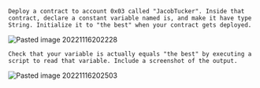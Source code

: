 

    Deploy a contract to account 0x03 called "JacobTucker". Inside that contract, declare a constant variable named is, and make it have type String. Initialize it to "the best" when your contract gets deployed.
![Pasted image 20221116202228](https://user-images.githubusercontent.com/78741323/204105784-e4234df8-4d28-43ca-932f-54fff21da847.png)

    Check that your variable is actually equals "the best" by executing a script to read that variable. Include a screenshot of the output.
![Pasted image 20221116202503](https://user-images.githubusercontent.com/78741323/204105798-9ade654a-3bf1-4fb2-80b5-04874c56d331.png)
